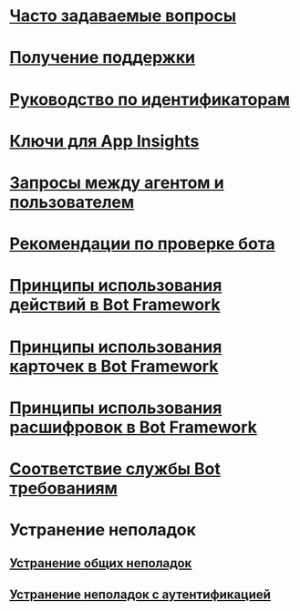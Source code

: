 # [Часто задаваемые вопросы](../bot-service-resources-bot-framework-faq.md)
# [Получение поддержки](../bot-service-resources-links-help.md)
# [Руководство по идентификаторам](../bot-service-resources-identifiers-guide.md)
# [Ключи для App Insights](../bot-service-resources-app-insights-keys.md)
# [Запросы между агентом и пользователем](../bot-service-resources-user-agent.md)
# [Рекомендации по проверке бота](../bot-service-review-guidelines.md)
# [Принципы использования действий в Bot Framework](https://github.com/Microsoft/BotBuilder/blob/hub/specs/botframework-activity/botframework-activity.md)
# [Принципы использования карточек в Bot Framework](https://github.com/Microsoft/BotBuilder/blob/hub/specs/botframework-activity/botframework-cards.md)
# [Принципы использования расшифровок в Bot Framework](https://github.com/Microsoft/BotBuilder/blob/hub/specs/transcript/transcript.md)
# [Соответствие службы Bot требованиям](../v4sdk/bot-service-compliance.md)
# Устранение неполадок
## [Устранение общих неполадок](../bot-service-troubleshoot-general-problems.md)
## [Устранение неполадок с аутентификацией](../bot-service-troubleshoot-authentication-problems.md)
